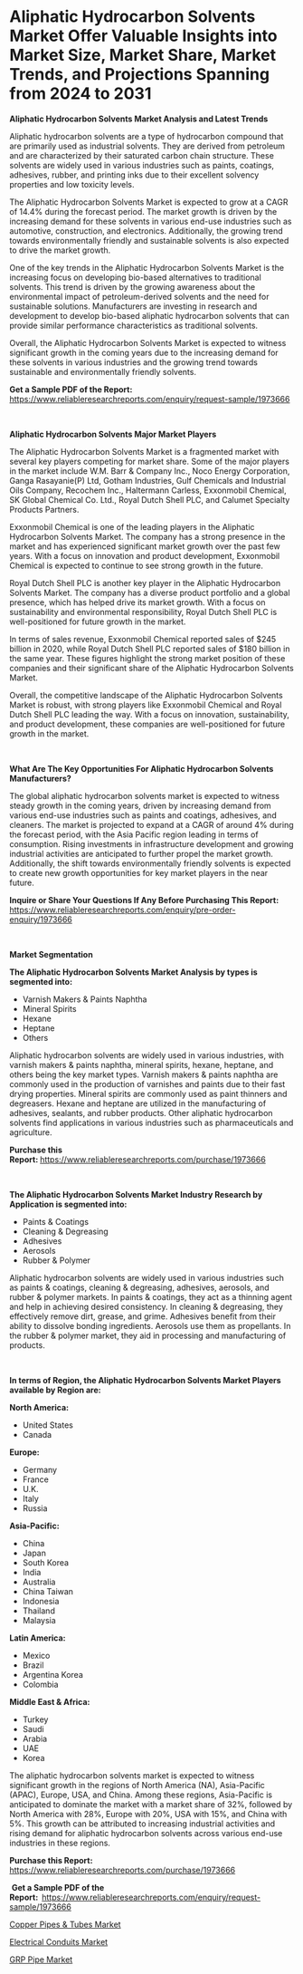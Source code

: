 <p><h1>Aliphatic Hydrocarbon Solvents Market Offer Valuable Insights into Market Size, Market Share, Market Trends, and Projections Spanning from 2024 to 2031</h1></p><p><strong>Aliphatic Hydrocarbon Solvents Market Analysis and Latest Trends</strong></p>
<p><p>Aliphatic hydrocarbon solvents are a type of hydrocarbon compound that are primarily used as industrial solvents. They are derived from petroleum and are characterized by their saturated carbon chain structure. These solvents are widely used in various industries such as paints, coatings, adhesives, rubber, and printing inks due to their excellent solvency properties and low toxicity levels.</p><p>The Aliphatic Hydrocarbon Solvents Market is expected to grow at a CAGR of 14.4% during the forecast period. The market growth is driven by the increasing demand for these solvents in various end-use industries such as automotive, construction, and electronics. Additionally, the growing trend towards environmentally friendly and sustainable solvents is also expected to drive the market growth.</p><p>One of the key trends in the Aliphatic Hydrocarbon Solvents Market is the increasing focus on developing bio-based alternatives to traditional solvents. This trend is driven by the growing awareness about the environmental impact of petroleum-derived solvents and the need for sustainable solutions. Manufacturers are investing in research and development to develop bio-based aliphatic hydrocarbon solvents that can provide similar performance characteristics as traditional solvents.</p><p>Overall, the Aliphatic Hydrocarbon Solvents Market is expected to witness significant growth in the coming years due to the increasing demand for these solvents in various industries and the growing trend towards sustainable and environmentally friendly solvents.</p></p>
<p><strong>Get a Sample PDF of the Report:&nbsp;</strong> <a href="https://www.reliableresearchreports.com/enquiry/request-sample/1973666">https://www.reliableresearchreports.com/enquiry/request-sample/1973666</a></p>
<p>&nbsp;</p>
<p><strong>Aliphatic Hydrocarbon Solvents Major Market Players</strong></p>
<p><p>The Aliphatic Hydrocarbon Solvents Market is a fragmented market with several key players competing for market share. Some of the major players in the market include W.M. Barr & Company Inc., Noco Energy Corporation, Ganga Rasayanie(P) Ltd, Gotham Industries, Gulf Chemicals and Industrial Oils Company, Recochem Inc., Haltermann Carless, Exxonmobil Chemical, SK Global Chemical Co. Ltd., Royal Dutch Shell PLC, and Calumet Specialty Products Partners.</p><p>Exxonmobil Chemical is one of the leading players in the Aliphatic Hydrocarbon Solvents Market. The company has a strong presence in the market and has experienced significant market growth over the past few years. With a focus on innovation and product development, Exxonmobil Chemical is expected to continue to see strong growth in the future.</p><p>Royal Dutch Shell PLC is another key player in the Aliphatic Hydrocarbon Solvents Market. The company has a diverse product portfolio and a global presence, which has helped drive its market growth. With a focus on sustainability and environmental responsibility, Royal Dutch Shell PLC is well-positioned for future growth in the market.</p><p>In terms of sales revenue, Exxonmobil Chemical reported sales of $245 billion in 2020, while Royal Dutch Shell PLC reported sales of $180 billion in the same year. These figures highlight the strong market position of these companies and their significant share of the Aliphatic Hydrocarbon Solvents Market.</p><p>Overall, the competitive landscape of the Aliphatic Hydrocarbon Solvents Market is robust, with strong players like Exxonmobil Chemical and Royal Dutch Shell PLC leading the way. With a focus on innovation, sustainability, and product development, these companies are well-positioned for future growth in the market.</p></p>
<p>&nbsp;</p>
<p><strong>What Are The Key Opportunities For Aliphatic Hydrocarbon Solvents Manufacturers?</strong></p>
<p><p>The global aliphatic hydrocarbon solvents market is expected to witness steady growth in the coming years, driven by increasing demand from various end-use industries such as paints and coatings, adhesives, and cleaners. The market is projected to expand at a CAGR of around 4% during the forecast period, with the Asia Pacific region leading in terms of consumption. Rising investments in infrastructure development and growing industrial activities are anticipated to further propel the market growth. Additionally, the shift towards environmentally friendly solvents is expected to create new growth opportunities for key market players in the near future.</p></p>
<p><strong>Inquire or Share Your Questions If Any Before Purchasing This Report:</strong> <a href="https://www.reliableresearchreports.com/enquiry/pre-order-enquiry/1973666">https://www.reliableresearchreports.com/enquiry/pre-order-enquiry/1973666</a></p>
<p>&nbsp;</p>
<p><strong>Market Segmentation</strong></p>
<p><strong>The Aliphatic Hydrocarbon Solvents Market Analysis by types is segmented into:</strong></p>
<p><ul><li>Varnish Makers & Paints Naphtha</li><li>Mineral Spirits</li><li>Hexane</li><li>Heptane</li><li>Others</li></ul></p>
<p><p>Aliphatic hydrocarbon solvents are widely used in various industries, with varnish makers & paints naphtha, mineral spirits, hexane, heptane, and others being the key market types. Varnish makers & paints naphtha are commonly used in the production of varnishes and paints due to their fast drying properties. Mineral spirits are commonly used as paint thinners and degreasers. Hexane and heptane are utilized in the manufacturing of adhesives, sealants, and rubber products. Other aliphatic hydrocarbon solvents find applications in various industries such as pharmaceuticals and agriculture.</p></p>
<p><strong>Purchase this Report:&nbsp;</strong><a href="https://www.reliableresearchreports.com/purchase/1973666">https://www.reliableresearchreports.com/purchase/1973666</a></p>
<p>&nbsp;</p>
<p><strong>The Aliphatic Hydrocarbon Solvents Market Industry Research by Application is segmented into:</strong></p>
<p><ul><li>Paints & Coatings</li><li>Cleaning & Degreasing</li><li>Adhesives</li><li>Aerosols</li><li>Rubber & Polymer</li></ul></p>
<p><p>Aliphatic hydrocarbon solvents are widely used in various industries such as paints & coatings, cleaning & degreasing, adhesives, aerosols, and rubber & polymer markets. In paints & coatings, they act as a thinning agent and help in achieving desired consistency. In cleaning & degreasing, they effectively remove dirt, grease, and grime. Adhesives benefit from their ability to dissolve bonding ingredients. Aerosols use them as propellants. In the rubber & polymer market, they aid in processing and manufacturing of products.</p></p>
<p>&nbsp;</p>
<p><strong>In terms of Region, the Aliphatic Hydrocarbon Solvents Market Players available by Region are:</strong></p>
<p>
    <p> <strong> North America: </strong>
        <ul>
            <li>United States</li>
            <li>Canada</li>
        </ul>
        </p> 
    <p> <strong> Europe: </strong>
        <ul>
            <li>Germany</li>
            <li>France</li>
            <li>U.K.</li>
            <li>Italy</li>
            <li>Russia</li>
        </ul>
        </p> 
    <p> <strong> Asia-Pacific: </strong>
        <ul>
            <li>China</li>
            <li>Japan</li>
            <li>South Korea</li>
            <li>India</li>
            <li>Australia</li>
            <li>China Taiwan</li>
            <li>Indonesia</li>
            <li>Thailand</li>
            <li>Malaysia</li>
        </ul>
        </p> 
    <p> <strong> Latin America: </strong>
        <ul>
            <li>Mexico</li>
            <li>Brazil</li>
            <li>Argentina Korea</li>
            <li>Colombia</li>
        </ul>
        </p> 
    <p> <strong> Middle East & Africa: </strong>
        <ul>
            <li>Turkey</li>
            <li>Saudi</li>
            <li>Arabia</li>
            <li>UAE</li>
            <li>Korea</li>
        </ul>
    </p>
    </p>
<p><p>The aliphatic hydrocarbon solvents market is expected to witness significant growth in the regions of North America (NA), Asia-Pacific (APAC), Europe, USA, and China. Among these regions, Asia-Pacific is anticipated to dominate the market with a market share of 32%, followed by North America with 28%, Europe with 20%, USA with 15%, and China with 5%. This growth can be attributed to increasing industrial activities and rising demand for aliphatic hydrocarbon solvents across various end-use industries in these regions.</p></p>
<p><strong>Purchase this Report: </strong><a href="https://www.reliableresearchreports.com/purchase/1973666">https://www.reliableresearchreports.com/purchase/1973666</a></p>
<p>&nbsp;<strong>Get a Sample PDF of the Report:&nbsp;&nbsp;</strong><a href="https://www.reliableresearchreports.com/enquiry/request-sample/1973666">https://www.reliableresearchreports.com/enquiry/request-sample/1973666</a></p>
<p><strong></strong></p>
<p><p><a href="https://github.com/redneck06/Market-Research-Report-List-2/blob/main/copper-pipes-tubes-market.md">Copper Pipes & Tubes Market</a></p><p><a href="https://github.com/nicoletavirag/Market-Research-Report-List-2/blob/main/electrical-conduits-market.md">Electrical Conduits Market</a></p><p><a href="https://github.com/peachesmcdowel1/Market-Research-Report-List-1/blob/main/grp-pipe-market.md">GRP Pipe Market</a></p></p>